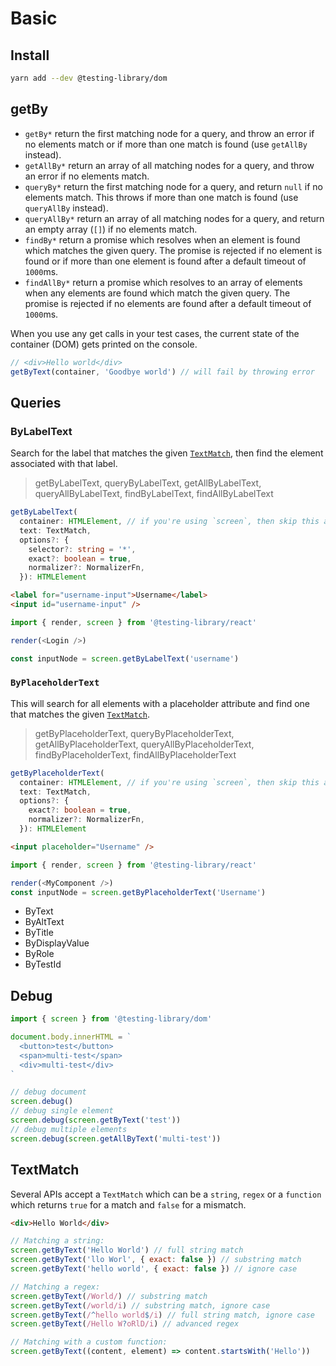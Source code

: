 # Basic

## Install

```sh
yarn add --dev @testing-library/dom
```


## getBy

- `getBy*` return the first matching node for a query, and throw an error if no elements match or if more than one match is found (use `getAllBy` instead).
- `getAllBy*` return an array of all matching nodes for a query, and throw an error if no elements match.
- `queryBy*` return the first matching node for a query, and return `null` if no elements match. This throws if more than one match is found (use `queryAllBy` instead).
- `queryAllBy*` return an array of all matching nodes for a query, and return an empty array (`[]`) if no elements match.
- `findBy*` return a promise which resolves when an element is found which matches the given query. The promise is rejected if no element is found or if more than one element is found after a default timeout of `1000`ms.
- `findAllBy*` return a promise which resolves to an array of elements when any elements are found which match the given query. The promise is rejected if no elements are found after a default timeout of `1000`ms.

When you use any get calls in your test cases, the current state of the container (DOM) gets printed on the console.

```js
// <div>Hello world</div>
getByText(container, 'Goodbye world') // will fail by throwing error
```


## Queries

### ByLabelText

Search for the label that matches the given [`TextMatch`](#textmatch), then find the element associated with that label.

> getByLabelText, queryByLabelText, getAllByLabelText, queryAllByLabelText, findByLabelText, findAllByLabelText

```typescript
getByLabelText(
  container: HTMLElement, // if you're using `screen`, then skip this argument
  text: TextMatch,
  options?: {
    selector?: string = '*',
    exact?: boolean = true,
    normalizer?: NormalizerFn,
  }): HTMLElement
```

```html
<label for="username-input">Username</label>
<input id="username-input" />
```

```js
import { render, screen } from '@testing-library/react'

render(<Login />)

const inputNode = screen.getByLabelText('username')
```

### `ByPlaceholderText`

This will search for all elements with a placeholder attribute and find one that matches the given [`TextMatch`](#textmatch).

> getByPlaceholderText, queryByPlaceholderText, getAllByPlaceholderText, queryAllByPlaceholderText, findByPlaceholderText, findAllByPlaceholderText

```typescript
getByPlaceholderText(
  container: HTMLElement, // if you're using `screen`, then skip this argument
  text: TextMatch,
  options?: {
    exact?: boolean = true,
    normalizer?: NormalizerFn,
  }): HTMLElement
```

```html
<input placeholder="Username" />
```

```js
import { render, screen } from '@testing-library/react'

render(<MyComponent />)
const inputNode = screen.getByPlaceholderText('Username')
```


- ByText
- ByAltText
- ByTitle
- ByDisplayValue
- ByRole
- ByTestId


## Debug

```js
import { screen } from '@testing-library/dom'

document.body.innerHTML = `
  <button>test</button>
  <span>multi-test</span>
  <div>multi-test</div>
`

// debug document
screen.debug()
// debug single element
screen.debug(screen.getByText('test'))
// debug multiple elements
screen.debug(screen.getAllByText('multi-test'))
```


## TextMatch

Several APIs accept a `TextMatch` which can be a `string`, `regex` or a `function` which returns `true` for a match and `false` for a mismatch.

```html
<div>Hello World</div>
```

```js
// Matching a string:
screen.getByText('Hello World') // full string match
screen.getByText('llo Worl', { exact: false }) // substring match
screen.getByText('hello world', { exact: false }) // ignore case

// Matching a regex:
screen.getByText(/World/) // substring match
screen.getByText(/world/i) // substring match, ignore case
screen.getByText(/^hello world$/i) // full string match, ignore case
screen.getByText(/Hello W?oRlD/i) // advanced regex

// Matching with a custom function:
screen.getByText((content, element) => content.startsWith('Hello'))
```